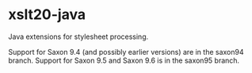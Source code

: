 xslt20-java
===========

Java extensions for stylesheet processing.

Support for Saxon 9.4 (and possibly earlier versions) are in the saxon94 branch.
Support for Saxon 9.5 and Saxon 9.6 is in the saxon95 branch.
